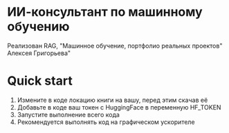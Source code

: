 # ИИ-консультант по машинному обучению
Реализован RAG, "Машинное обучение, портфолио реальных проектов" Алексея Григорьева"

# Quick start 
1. Измените в коде локацию книги на вашу, перед этим скачав её
2. Добавьте в коде ваш токен с HuggingFace в переменную HF_TOKEN
3. Запустите выполнение всего кода  
4. Рекомендуется выполнять код на графическом ускорителе
